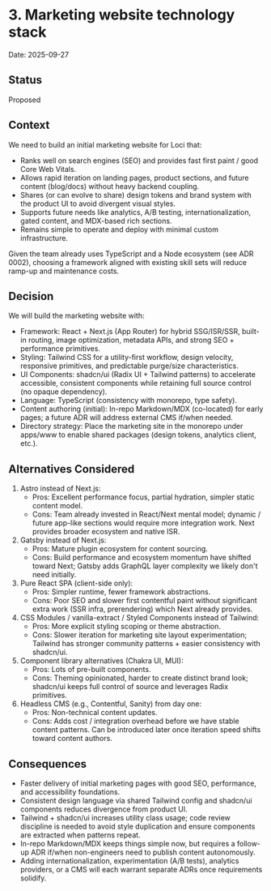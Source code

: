 # 3. Marketing website technology stack

Date: 2025-09-27

## Status

Proposed

## Context

We need to build an initial marketing website for Loci that:

- Ranks well on search engines (SEO) and provides fast first paint / good Core Web Vitals.
- Allows rapid iteration on landing pages, product sections, and future content (blog/docs) without heavy backend coupling.
- Shares (or can evolve to share) design tokens and brand system with the product UI to avoid divergent visual styles.
- Supports future needs like analytics, A/B testing, internationalization, gated content, and MDX-based rich sections.
- Remains simple to operate and deploy with minimal custom infrastructure.

Given the team already uses TypeScript and a Node ecosystem (see ADR 0002), choosing a framework aligned with existing skill sets will reduce ramp-up and maintenance costs.

## Decision

We will build the marketing website with:

- Framework: React + Next.js (App Router) for hybrid SSG/ISR/SSR, built-in routing, image optimization, metadata APIs, and strong SEO + performance primitives.
- Styling: Tailwind CSS for a utility-first workflow, design velocity, responsive primitives, and predictable purge/size characteristics.
- UI Components: shadcn/ui (Radix UI + Tailwind patterns) to accelerate accessible, consistent components while retaining full source control (no opaque dependency).
- Language: TypeScript (consistency with monorepo, type safety).
- Content authoring (initial): In-repo Markdown/MDX (co-located) for early pages; a future ADR will address external CMS if/when needed.
- Directory strategy: Place the marketing site in the monorepo under apps/www to enable shared packages (design tokens, analytics client, etc.).

## Alternatives Considered

1. Astro instead of Next.js:
   - Pros: Excellent performance focus, partial hydration, simpler static content model.
   - Cons: Team already invested in React/Next mental model; dynamic / future app-like sections would require more integration work. Next provides broader ecosystem and native ISR.
2. Gatsby instead of Next.js:
   - Pros: Mature plugin ecosystem for content sourcing.
   - Cons: Build performance and ecosystem momentum have shifted toward Next; Gatsby adds GraphQL layer complexity we likely don't need initially.
3. Pure React SPA (client-side only):
   - Pros: Simpler runtime, fewer framework abstractions.
   - Cons: Poor SEO and slower first contentful paint without significant extra work (SSR infra, prerendering) which Next already provides.
4. CSS Modules / vanilla-extract / Styled Components instead of Tailwind:
   - Pros: More explicit styling scoping or theme abstraction.
   - Cons: Slower iteration for marketing site layout experimentation; Tailwind has stronger community patterns + easier consistency with shadcn/ui.
5. Component library alternatives (Chakra UI, MUI):
   - Pros: Lots of pre-built components.
   - Cons: Theming opinionated, harder to create distinct brand look; shadcn/ui keeps full control of source and leverages Radix primitives.
6. Headless CMS (e.g., Contentful, Sanity) from day one:
   - Pros: Non-technical content updates.
   - Cons: Adds cost / integration overhead before we have stable content patterns. Can be introduced later once iteration speed shifts toward content authors.

## Consequences

- Faster delivery of initial marketing pages with good SEO, performance, and accessibility foundations.
- Consistent design language via shared Tailwind config and shadcn/ui components reduces divergence from product UI.
- Tailwind + shadcn/ui increases utility class usage; code review discipline is needed to avoid style duplication and ensure components are extracted when patterns repeat.
- In-repo Markdown/MDX keeps things simple now, but requires a follow-up ADR if/when non-engineers need to publish content autonomously.
- Adding internationalization, experimentation (A/B tests), analytics providers, or a CMS will each warrant separate ADRs once requirements solidify.

